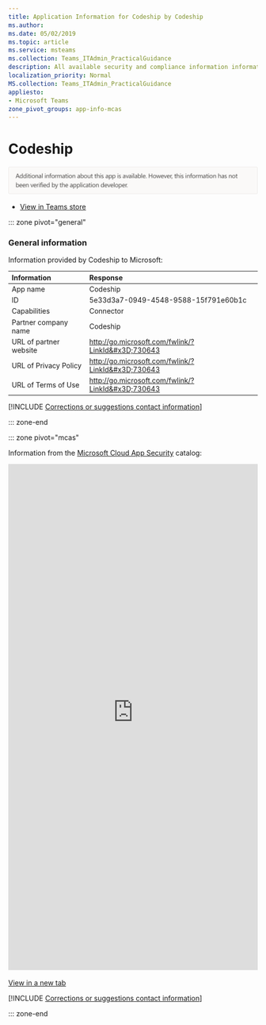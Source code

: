 ```yaml
---
title: Application Information for Codeship by Codeship
ms.author: 
ms.date: 05/02/2019
ms.topic: article
ms.service: msteams
ms.collection: Teams_ITAdmin_PracticalGuidance
description: All available security and compliance information information for Codeship, its data handling policies, its Microsoft Cloud App Security app catalog information, and security/compliance information in the CSA STAR registry.
localization_priority: Normal
MS.collection: Teams_ITAdmin_PracticalGuidance
appliesto:
- Microsoft Teams
zone_pivot_groups: app-info-mcas
---
```

# Codeship

<p></p><img alt="Non-attested image" src="./images/unattested.png" width="650"/>

* <a href="https://teams.microsoft.com/l/app/5e33d3a7-0949-4548-9588-15f791e60b1c" target="_blank">View in Teams store</a>

::: zone pivot="general"

### General information

Information provided by Codeship to Microsoft:

| **Information** | **Response** |
|:----------------|:-------------|
| App name | Codeship |
| ID | 5e33d3a7-0949-4548-9588-15f791e60b1c |
| Capabilities | Connector |
| Partner company name | Codeship |
| URL of partner website | <http://go.microsoft.com/fwlink/?LinkId&#x3D;730643> |
| URL of Privacy Policy | <http://go.microsoft.com/fwlink/?LinkId&#x3D;730643> |
| URL of Terms of Use | <http://go.microsoft.com/fwlink/?LinkId&#x3D;730643> |

 [!INCLUDE [Corrections or suggestions contact information](./includes/corrections-or-suggestions.md)]

::: zone-end


::: zone pivot="mcas"

Information from the [Microsoft Cloud App Security](https://www.microsoft.com/en-us/enterprise-mobility-security/cloud-app-security) catalog:

<iframe height='1020' title='Microsoft Cloud App Security Information' src='https://3ca685143b5b46b4b0e5266dadf2e97c.codepen.website/#/dashboard/22873' frameborder='no'  style='width: 100%;'></iframe>

<a href="https://3ca685143b5b46b4b0e5266dadf2e97c.codepen.website/#/dashboard/22873" target="_blank">View in a new tab</a>

[!INCLUDE [Corrections or suggestions contact information](./includes/corrections-or-suggestions.md)]

::: zone-end

